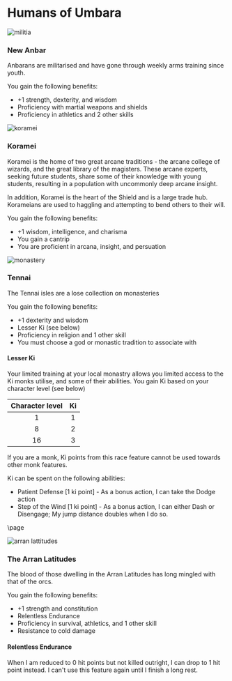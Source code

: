 # Humans of Umbara

![militia](https://bowlivestorage.blob.core.windows.net/beastsofwarlivesite/2018/04/Militia-Men-Para-Bellum-Conquest1.jpg)

### New Anbar

Anbarans are militarised and have gone through weekly arms training since youth.

You gain the following benefits:

- +1 strength, dexterity, and wisdom
- Proficiency with martial weapons and shields
- Proficiency in athletics and 2 other skills

![koramei](https://i.pinimg.com/originals/4f/88/2f/4f882f131dfa63a297915b1b4eff7a9c.jpg)

### Koramei

Koramei is the home of two great arcane traditions - the arcane college of wizards, and the great library of the magisters. These arcane experts, seeking future students, share some of their knowledge with young students, resulting in a population with uncommonly deep arcane insight.

In addition, Koramei is the heart of the Shield and is a large trade hub. Korameians are used to haggling and attempting to bend others to their will.

You gain the following benefits:

- +1 wisdom, intelligence, and charisma
- You gain a cantrip
- You are proficient in arcana, insight, and persuation

![monastery](https://cache.desktopnexus.com/thumbseg/2449/2449268-bigthumbnail.jpg)

### Tennai

The Tennai isles are a lose collection on monasteries

You gain the following benefits:

- +1 dexterity and wisdom
- Lesser Ki (see below)
- Proficiency in religion and 1 other skill
- You must choose a god or monastic tradition to associate with

#### Lesser Ki

Your limited training at your local monastry allows you limited access to the Ki monks utilise, and some of their abilities. You gain Ki based on your character level (see below)

| Character level | Ki  |
| :-------------: | :-: |
|        1        |  1  |
|        8        |  2  |
|       16        |  3  |

If you are a monk, Ki points from this race feature cannot be used towards other monk features.

Ki can be spent on the following abilities:

- Patient Defense [1 ki point] - As a bonus action, I can take the Dodge action
- Step of the Wind [1 ki point] - As a bonus action, I can either Dash or Disengage; My jump distance doubles when I do so.

\page

![arran lattitudes](https://i.pinimg.com/originals/60/43/6c/60436cb8ab4c3efeac099e435e864337.jpg)

### The Arran Latitudes

The blood of those dwelling in the Arran Latitudes has long mingled with that of the orcs.

You gain the following benefits:

- +1 strength and constitution
- Relentless Endurance
- Proficiency in survival, athletics, and 1 other skill
- Resistance to cold damage

#### Relentless Endurance

When I am reduced to 0 hit points but not killed outright, I can drop to 1 hit point instead. I can't use this feature again until I finish a long rest.